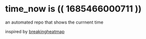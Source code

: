 # time_now is (( 1685466000711 ))

an automated repo that shows the currnent time

inspired by [breakingheatmap](https://github.com/breakingheatmap/breakingheatmap)